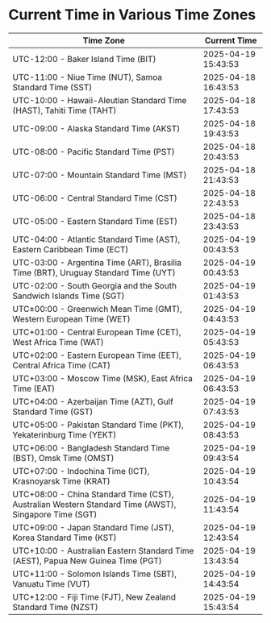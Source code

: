 # Current Time in Various Time Zones

| Time Zone | Current Time |
|-----------|--------------|
| UTC-12:00 - Baker Island Time (BIT) | 2025-04-19 15:43:53 |
| UTC-11:00 - Niue Time (NUT), Samoa Standard Time (SST) | 2025-04-18 16:43:53 |
| UTC-10:00 - Hawaii-Aleutian Standard Time (HAST), Tahiti Time (TAHT) | 2025-04-18 17:43:53 |
| UTC-09:00 - Alaska Standard Time (AKST) | 2025-04-18 19:43:53 |
| UTC-08:00 - Pacific Standard Time (PST) | 2025-04-18 20:43:53 |
| UTC-07:00 - Mountain Standard Time (MST) | 2025-04-18 21:43:53 |
| UTC-06:00 - Central Standard Time (CST) | 2025-04-18 22:43:53 |
| UTC-05:00 - Eastern Standard Time (EST) | 2025-04-18 23:43:53 |
| UTC-04:00 - Atlantic Standard Time (AST), Eastern Caribbean Time (ECT) | 2025-04-19 00:43:53 |
| UTC-03:00 - Argentina Time (ART), Brasília Time (BRT), Uruguay Standard Time (UYT) | 2025-04-19 00:43:53 |
| UTC-02:00 - South Georgia and the South Sandwich Islands Time (SGT) | 2025-04-19 01:43:53 |
| UTC±00:00 - Greenwich Mean Time (GMT), Western European Time (WET) | 2025-04-19 04:43:53 |
| UTC+01:00 - Central European Time (CET), West Africa Time (WAT) | 2025-04-19 05:43:53 |
| UTC+02:00 - Eastern European Time (EET), Central Africa Time (CAT) | 2025-04-19 06:43:53 |
| UTC+03:00 - Moscow Time (MSK), East Africa Time (EAT) | 2025-04-19 06:43:53 |
| UTC+04:00 - Azerbaijan Time (AZT), Gulf Standard Time (GST) | 2025-04-19 07:43:53 |
| UTC+05:00 - Pakistan Standard Time (PKT), Yekaterinburg Time (YEKT) | 2025-04-19 08:43:53 |
| UTC+06:00 - Bangladesh Standard Time (BST), Omsk Time (OMST) | 2025-04-19 09:43:54 |
| UTC+07:00 - Indochina Time (ICT), Krasnoyarsk Time (KRAT) | 2025-04-19 10:43:54 |
| UTC+08:00 - China Standard Time (CST), Australian Western Standard Time (AWST), Singapore Time (SGT) | 2025-04-19 11:43:54 |
| UTC+09:00 - Japan Standard Time (JST), Korea Standard Time (KST) | 2025-04-19 12:43:54 |
| UTC+10:00 - Australian Eastern Standard Time (AEST), Papua New Guinea Time (PGT) | 2025-04-19 13:43:54 |
| UTC+11:00 - Solomon Islands Time (SBT), Vanuatu Time (VUT) | 2025-04-19 14:43:54 |
| UTC+12:00 - Fiji Time (FJT), New Zealand Standard Time (NZST) | 2025-04-19 15:43:54 |
